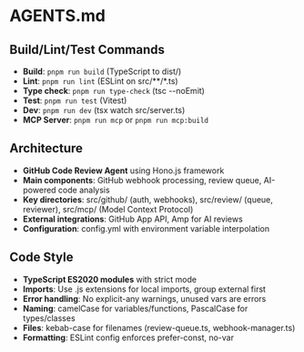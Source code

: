 # AGENTS.md

## Build/Lint/Test Commands
- **Build**: `pnpm run build` (TypeScript to dist/)
- **Lint**: `pnpm run lint` (ESLint on src/**/*.ts)
- **Type check**: `pnpm run type-check` (tsc --noEmit)
- **Test**: `pnpm run test` (Vitest)
- **Dev**: `pnpm run dev` (tsx watch src/server.ts)
- **MCP Server**: `pnpm run mcp` or `pnpm run mcp:build`

## Architecture
- **GitHub Code Review Agent** using Hono.js framework
- **Main components**: GitHub webhook processing, review queue, AI-powered code analysis
- **Key directories**: src/github/ (auth, webhooks), src/review/ (queue, reviewer), src/mcp/ (Model Context Protocol)
- **External integrations**: GitHub App API, Amp for AI reviews
- **Configuration**: config.yml with environment variable interpolation

## Code Style
- **TypeScript ES2020 modules** with strict mode
- **Imports**: Use .js extensions for local imports, group external first
- **Error handling**: No explicit-any warnings, unused vars are errors
- **Naming**: camelCase for variables/functions, PascalCase for types/classes
- **Files**: kebab-case for filenames (review-queue.ts, webhook-manager.ts)
- **Formatting**: ESLint config enforces prefer-const, no-var
